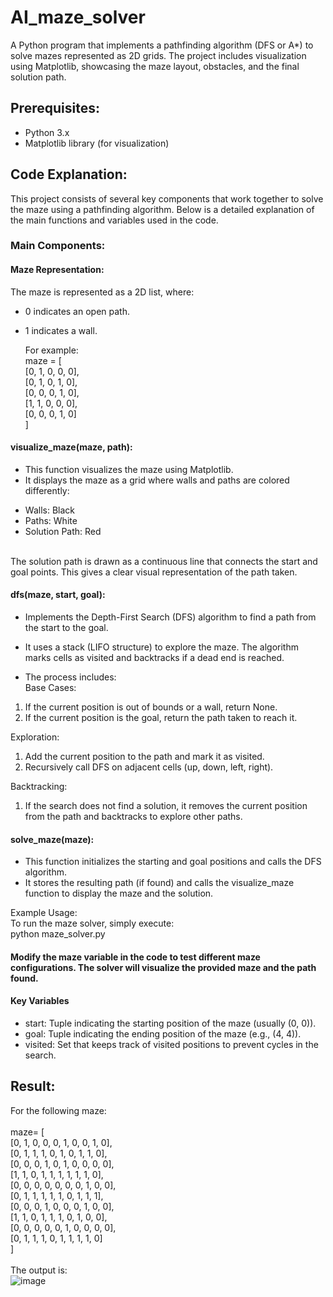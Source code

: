 # AI_maze_solver
A Python program that implements a pathfinding algorithm (DFS or A*) to solve mazes represented as 2D grids. The project includes visualization using Matplotlib, showcasing the maze layout, obstacles, and the final solution path.

## Prerequisites:
* Python 3.x
* Matplotlib library (for visualization)

## Code Explanation:
This project consists of several key components that work together to solve the maze using a pathfinding algorithm. Below is a detailed explanation of the main functions and variables used in the code.

### Main Components:

#### Maze Representation:
The maze is represented as a 2D list, where:
- 0 indicates an open path.
- 1 indicates a wall.

  For example:<br>
maze = [<br>
    [0, 1, 0, 0, 0],<br>
    [0, 1, 0, 1, 0],<br>
    [0, 0, 0, 1, 0],<br>
    [1, 1, 0, 0, 0],<br>
    [0, 0, 0, 1, 0]<br>
]<br>


#### visualize_maze(maze, path):
* This function visualizes the maze using Matplotlib.
* It displays the maze as a grid where walls and paths are colored differently:
- Walls: Black
- Paths: White
- Solution Path: Red<br><br>

The solution path is drawn as a continuous line that connects the start and goal points. This gives a clear visual representation of the path taken.


#### dfs(maze, start, goal):

* Implements the Depth-First Search (DFS) algorithm to find a path from the start to the goal.
* It uses a stack (LIFO structure) to explore the maze. The algorithm marks cells as visited and backtracks if a dead end is reached.
  
* The process includes:<br>
Base Cases:
1. If the current position is out of bounds or a wall, return None.
2. If the current position is the goal, return the path taken to reach it.<br>
   
Exploration:
1. Add the current position to the path and mark it as visited.
2. Recursively call DFS on adjacent cells (up, down, left, right).<br>
   
Backtracking:
1. If the search does not find a solution, it removes the current position from the path and backtracks to explore other paths.
   
#### solve_maze(maze):
* This function initializes the starting and goal positions and calls the DFS algorithm.
* It stores the resulting path (if found) and calls the visualize_maze function to display the maze and the solution.<br>
  
Example Usage:<br>
To run the maze solver, simply execute:<br>
python maze_solver.py<br>

#### Modify the maze variable in the code to test different maze configurations. The solver will visualize the provided maze and the path found.

#### Key Variables
* start: Tuple indicating the starting position of the maze (usually (0, 0)).
* goal: Tuple indicating the ending position of the maze (e.g., (4, 4)).
* visited: Set that keeps track of visited positions to prevent cycles in the search.<br>

## Result: 

For the following maze:<br><br>
maze= [<br>
    [0, 1, 0, 0, 0, 1, 0, 0, 1, 0],<br>
    [0, 1, 1, 1, 0, 1, 0, 1, 1, 0],<br>
    [0, 0, 0, 1, 0, 1, 0, 0, 0, 0],<br>
    [1, 1, 0, 1, 1, 1, 1, 1, 1, 0],<br>
    [0, 0, 0, 0, 0, 0, 0, 1, 0, 0],<br>
    [0, 1, 1, 1, 1, 1, 0, 1, 1, 1],<br>
    [0, 0, 0, 1, 0, 0, 0, 1, 0, 0],<br>
    [1, 1, 0, 1, 1, 1, 0, 1, 0, 0],<br>
    [0, 0, 0, 0, 0, 1, 0, 0, 0, 0],<br>
    [0, 1, 1, 1, 0, 1, 1, 1, 1, 0]<br>
]<br><br>
The output is:<br>
![image](https://github.com/user-attachments/assets/20e6b840-a2a1-434b-8b2f-d0b1762e2f29)

